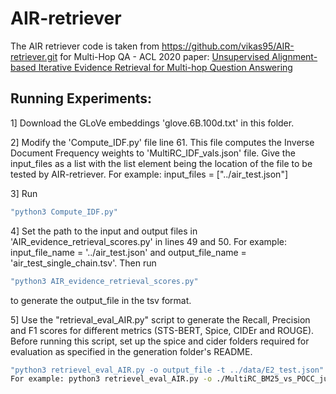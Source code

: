 # AIR-retriever
The AIR retriever code is taken from https://github.com/vikas95/AIR-retriever.git for Multi-Hop QA - ACL 2020 paper: [Unsupervised Alignment-based Iterative Evidence Retrieval for Multi-hop Question Answering](https://arxiv.org/abs/2005.01218)

## Running Experiments:

1] Download the GLoVe embeddings 'glove.6B.100d.txt' in this folder.

2] Modify the 'Compute_IDF.py' file line 61. This file computes the Inverse Document Frequency weights to 'MultiRC_IDF_vals.json' file. Give the input_files as a list with the list element being the location of the file to be tested by AIR-retriever. For example: input_files = \["../air_test.json"\]

3] Run 
```bash
"python3 Compute_IDF.py"
```
4] Set the path to the input and output files in 'AIR_evidence_retrieval_scores.py' in lines 49 and 50. For example: input_file_name = '../air_test.json' and output_file_name = 'air_test_single_chain.tsv'. Then run 
```bash
"python3 AIR_evidence_retrieval_scores.py" 
```
to generate the output_file in the tsv format. 

5] Use the "retrieval_eval_AIR.py" script to generate the Recall, Precision and F1 scores for different metrics (STS-BERT, Spice, CIDEr and ROUGE). Before running this script, set up the spice and cider folders required for evaluation as specified in the generation folder's README.
```bash
"python3 retrievel_eval_AIR.py -o output_file -t ../data/E2_test.json"
For example: python3 retrievel_eval_AIR.py -o ./MultiRC_BM25_vs_POCC_justification_quality_score/air_test_single_chain.tsv -t ../data/E2_test.json
```
